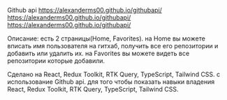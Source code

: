 Github api
https://alexanderms00.github.io/githubapi/
https://alexanderms00.github.io/githubapi/
https://alexanderms00.github.io/githubapi/


Описание:
есть 2 страницы(Home, Favorites).
на Home вы можете вписать имя пользователя на гитхаб, получить все его репозитории и добавить или удалить их.
на Favorites вы можете видеть все репозитории которые добавили.

Сделано на React, Redux Toolkit, RTK Query, TypeScript, Tailwind CSS.
с использование Github api.
для того чтобы показать навыки владения React, Redux Toolkit, RTK Query, TypeScript, Tailwind CSS.

